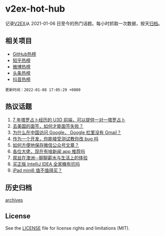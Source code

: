 # v2ex-hot-hub

 记录[V2EX](https://www.v2ex.com/)从 2021-01-06 日至今的热门话题。每小时抓取一次数据，按天[归档](archives)。
 
 ## 相关项目

- [GitHub热榜](https://github.com/snaildev/github-hot-hub)
- [知乎热榜](https://github.com/snaildev/zhihu-hot-hub)
- [微博热榜](https://github.com/snaildev/weibo-hot-hub)
- [头条热榜](https://github.com/snaildev/toutiao-hot-hub)
- [抖音热榜](https://github.com/snaildev/douyin-hot-hub)


 `更新时间：2022-01-08 17:05:29 +0800`

## 热议话题

1. [7 年塔罗占卜经历的 U3D 前端，可以提供一对一塔罗占卜](https://www.v2ex.com/t/826948)
1. [去美国的面签，如何才能面签失败？](https://www.v2ex.com/t/826977)
1. [为什么在中国访问 Google， Google 栏里没有 Gmail？](https://www.v2ex.com/t/826929)
1. [作为一个开发，你能接受测试教你改 bug 吗](https://www.v2ex.com/t/826909)
1. [如何方便地保存微信公众号文章？](https://www.v2ex.com/t/826953)
1. [各位大佬，现在有啥新闻 app 推荐吗](https://www.v2ex.com/t/826880)
1. [屌丝在澳洲--聊聊薪水与生活上的体验](https://www.v2ex.com/t/826954)
1. [买正版 IntelliJ IDEA 全家桶有坑吗](https://www.v2ex.com/t/826908)
1. [iPad mini6 值不值得买？](https://www.v2ex.com/t/826917)

## 历史归档

[archives](archives)

## License

See the [LICENSE](LICENSE) file for license rights and limitations (MIT).
